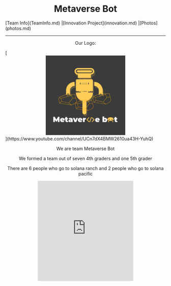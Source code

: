 <center><h1>Metaverse Bot</h1></center>
[Team Info](TeamInfo.md)
|[Innovation Project](innovation.md)
|[Photos](photos.md)
<hr/>
<center><p>Our Logo:</p></center>
[<center><img src="MetaverseBot_logo_byCharlie.PNG" target="_blank" width="250" height="250"></center>](https://www.youtube.com/channel/UCn7dX4BMW2610ua43H-YuhQ)
<center>
<p>We are team Metaverse Bot</p>
<p>We formed a team out of seven 4th graders and one 5th grader</p>
<p>There are 6 people who go to solana ranch and 2 people who go to solana pacific</p>
</center>
<center><iframe width="300" height="315" src="https://www.youtube.com/embed/g2SN1gRJGlE" title="YouTube video player" frameborder="0" allow="accelerometer; autoplay; clipboard-write; encrypted-media; gyroscope; picture-in-picture" allowfullscreen></iframe></center>
